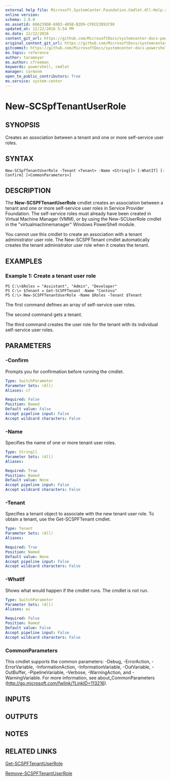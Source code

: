 ```yaml
---
external help file: Microsoft.SystemCenter.Foundation.Cmdlet.dll-Help.xml
online version: 
schema: 2.0.0
ms.assetid: 60A239D8-69D3-405B-B2D9-CFDCE3D92C98
updated_at: 12/22/2016 5:54 PM
ms.date: 12/22/2016
content_git_url: https://github.com/MicrosoftDocs/systemcenter-docs-powershell/blob/live/systemcenter-cmdlets/SystemCenter2016/ServiceProviderFoundation/vlatest/New-SCSPFTenantUserRole.md
original_content_git_url: https://github.com/MicrosoftDocs/systemcenter-docs-powershell/blob/live/systemcenter-cmdlets/SystemCenter2016/ServiceProviderFoundation/vlatest/New-SCSPFTenantUserRole.md
gitcommit: https://github.com/MicrosoftDocs/systemcenter-docs-powershell/blob/17c3a51bd892aad46c731d9f381f0704b4815004/systemcenter-cmdlets/SystemCenter2016/ServiceProviderFoundation/vlatest/New-SCSPFTenantUserRole.md
ms.topic: reference
author: tarameyer
ms.author: cfreeman
keywords: powershell, cmdlet
manager: carmonm
open_to_public_contributors: True
ms.service: system-center
---
```


# New-SCSpfTenantUserRole

## SYNOPSIS
Creates an association between a tenant and one or more self-service user roles.

## SYNTAX

```
New-SCSpfTenantUserRole -Tenant <Tenant> -Name <String[]> [-WhatIf] [-Confirm] [<CommonParameters>]
```

## DESCRIPTION
The **New-SCSPFTenantUserRole** cmdlet creates an association between a tenant and one or more self-service user roles in Service Provider Foundation.
The self-service roles must already have been created in Virtual Machine Manager (VMM), or by using the New-SCUserRole cmdlet in the "virtualmachinemanager" Windows PowerShell module.

You cannot use this cmdlet to create an association with a tenant administrator user role.
The New-SCSPFTenant cmdlet automatically creates the tenant administrator user role when it creates the tenant.

## EXAMPLES

### Example 1: Create a tenant user role
```
PS C:\>$Roles = "Assistant", "Admin", "Developer"
PS C:\> $Tenant = Get-SCSPFTenant -Name "Contoso"
PS C:\> New-SCSPFTenantUserRole -Name $Roles -Tenant $Tenant
```

The first command defines an array of self-service user roles.

The second command gets a tenant.

The third command creates the user role for the tenant with its individual self-service user roles.

## PARAMETERS

### -Confirm
Prompts you for confirmation before running the cmdlet.

```yaml
Type: SwitchParameter
Parameter Sets: (All)
Aliases: cf

Required: False
Position: Named
Default value: False
Accept pipeline input: False
Accept wildcard characters: False
```

### -Name
Specifies the name of one or more tenant user roles.

```yaml
Type: String[]
Parameter Sets: (All)
Aliases: 

Required: True
Position: Named
Default value: None
Accept pipeline input: False
Accept wildcard characters: False
```

### -Tenant
Specifies a tenant object to associate with the new tenant user role.
To obtain a tenant, use the Get-SCSPFTenant cmdlet.

```yaml
Type: Tenant
Parameter Sets: (All)
Aliases: 

Required: True
Position: Named
Default value: None
Accept pipeline input: False
Accept wildcard characters: False
```

### -WhatIf
Shows what would happen if the cmdlet runs.
The cmdlet is not run.

```yaml
Type: SwitchParameter
Parameter Sets: (All)
Aliases: wi

Required: False
Position: Named
Default value: False
Accept pipeline input: False
Accept wildcard characters: False
```

### CommonParameters
This cmdlet supports the common parameters: -Debug, -ErrorAction, -ErrorVariable, -InformationAction, -InformationVariable, -OutVariable, -OutBuffer, -PipelineVariable, -Verbose, -WarningAction, and -WarningVariable. For more information, see about_CommonParameters (http://go.microsoft.com/fwlink/?LinkID=113216).

## INPUTS

## OUTPUTS

## NOTES

## RELATED LINKS

[Get-SCSPFTenantUserRole](xref:SystemCenter2016/ServiceProviderFoundation/vlatest/Get-SCSPFTenantUserRole.md)

[Remove-SCSPFTenantUserRole](xref:SystemCenter2016/ServiceProviderFoundation/vlatest/Remove-SCSPFTenantUserRole.md)

